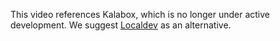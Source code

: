 <Alert title="Warning" type="danger">

This video references Kalabox, which is no longer under active development. We suggest [Localdev](/localdev) as an alternative.

</Alert>
